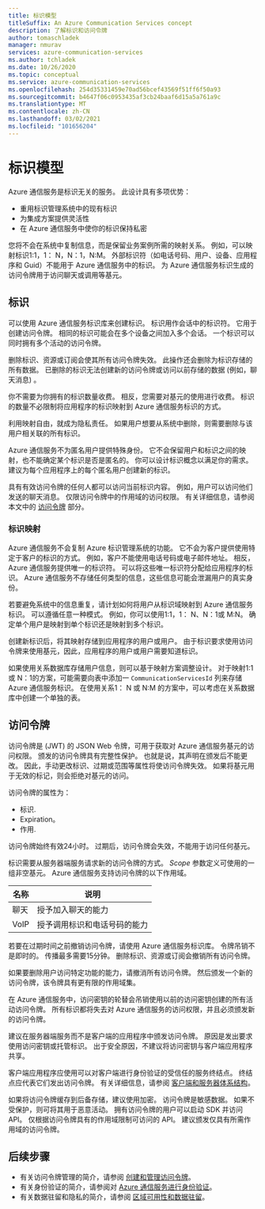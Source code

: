 ```yaml
---
title: 标识模型
titleSuffix: An Azure Communication Services concept
description: 了解标识和访问令牌
author: tomaschladek
manager: nmurav
services: azure-communication-services
ms.author: tchladek
ms.date: 10/26/2020
ms.topic: conceptual
ms.service: azure-communication-services
ms.openlocfilehash: 254d35331459e70ad56bcef43569f51ff6f50a93
ms.sourcegitcommit: b4647f06c0953435af3cb24baaf6d15a5a761a9c
ms.translationtype: MT
ms.contentlocale: zh-CN
ms.lasthandoff: 03/02/2021
ms.locfileid: "101656204"
---
```

# <a name="identity-model"></a>标识模型

Azure 通信服务是标识无关的服务。 此设计具有多项优势：

- 重用标识管理系统中的现有标识
- 为集成方案提供灵活性
- 在 Azure 通信服务中使你的标识保持私密

您将不会在系统中复制信息，而是保留业务案例所需的映射关系。 例如，可以映射标识1:1，1： N，N：1，N:M。 外部标识符（如电话号码、用户、设备、应用程序和 Guid）不能用于 Azure 通信服务中的标识。 为 Azure 通信服务标识生成的访问令牌用于访问聊天或调用等基元。

## <a name="identity"></a>标识

可以使用 Azure 通信服务标识库来创建标识。 标识用作会话中的标识符。 它用于创建访问令牌。 相同的标识可能会在多个设备之间加入多个会话。 一个标识可以同时拥有多个活动的访问令牌。

删除标识、资源或订阅会使其所有访问令牌失效。 此操作还会删除为标识存储的所有数据。 已删除的标识无法创建新的访问令牌或访问以前存储的数据 (例如，聊天消息) 。

你不需要为你拥有的标识数量收费。 相反，您需要对基元的使用进行收费。 标识的数量不必限制将应用程序的标识映射到 Azure 通信服务标识的方式。

利用映射自由，就成为隐私责任。 如果用户想要从系统中删除，则需要删除与该用户相关联的所有标识。

Azure 通信服务不为匿名用户提供特殊身份。 它不会保留用户和标识之间的映射，也不能确定某个标识是否是匿名的。 你可以设计标识概念以满足你的需求。 建议为每个应用程序上的每个匿名用户创建新的标识。

具有有效访问令牌的任何人都可以访问当前标识内容。 例如，用户可以访问他们发送的聊天消息。 仅限访问令牌中的作用域的访问权限。 有关详细信息，请参阅本文中的 [访问令牌](#access-tokens) 部分。

### <a name="identity-mapping"></a>标识映射

Azure 通信服务不会复制 Azure 标识管理系统的功能。 它不会为客户提供使用特定于客户的标识的方式。 例如，客户不能使用电话号码或电子邮件地址。 相反，Azure 通信服务提供唯一的标识符。 可以将这些唯一标识符分配给应用程序的标识。 Azure 通信服务不存储任何类型的信息，这些信息可能会泄漏用户的真实身份。

若要避免系统中的信息重复，请计划如何将用户从标识域映射到 Azure 通信服务标识。 可以遵循任意一种模式。 例如，你可以使用1:1，1： N、N：1或 M:N。 确定单个用户是映射到单个标识还是映射到多个标识。

创建新标识后，将其映射存储到应用程序的用户或用户。 由于标识要求使用访问令牌来使用基元，因此，应用程序的用户或用户需要知道标识。

如果使用关系数据库存储用户信息，则可以基于映射方案调整设计。 对于映射1:1 或 N：1的方案，可能需要向表中添加一 `CommunicationServicesId` 列来存储 Azure 通信服务标识。 在使用关系1： N 或 N:M 的方案中，可以考虑在关系数据库中创建一个单独的表。

## <a name="access-tokens"></a>访问令牌

访问令牌是 (JWT) 的 JSON Web 令牌，可用于获取对 Azure 通信服务基元的访问权限。 颁发的访问令牌具有完整性保护。 也就是说，其声明在颁发后不能更改。 因此，手动更改标识、过期或范围等属性将使访问令牌失效。 如果将基元用于无效的标记，则会拒绝对基元的访问。

访问令牌的属性为：
* 标识.
* Expiration。
* 作用.

访问令牌始终有效24小时。 过期后，访问令牌会失效，不能用于访问任何基元。

标识需要从服务器端服务请求新的访问令牌的方式。 *Scope* 参数定义可使用的一组非空基元。 Azure 通信服务支持访问令牌的以下作用域。

|名称|说明|
|---|---|
|聊天|  授予加入聊天的能力|
|VoIP|  授予调用标识和电话号码的能力|


若要在过期时间之前撤销访问令牌，请使用 Azure 通信服务标识库。 令牌吊销不是即时的。 传播最多需要15分钟。 删除标识、资源或订阅会撤销所有访问令牌。

如果要删除用户访问特定功能的能力，请撤消所有访问令牌。 然后颁发一个新的访问令牌，该令牌具有更有限的作用域集。

在 Azure 通信服务中，访问密钥的轮替会吊销使用以前的访问密钥创建的所有活动访问令牌。 所有标识都将失去对 Azure 通信服务的访问权限，并且必须颁发新的访问令牌。

建议在服务器端服务而不是客户端的应用程序中颁发访问令牌。 原因是发出要求使用访问密钥或托管标识。 出于安全原因，不建议将访问密钥与客户端应用程序共享。

客户端应用程序应使用可以对客户端进行身份验证的受信任的服务终结点。 终结点应代表它们发出访问令牌。 有关详细信息，请参阅 [客户端和服务器体系结构](./client-and-server-architecture.md)。

如果将访问令牌缓存到后备存储，建议使用加密。 访问令牌是敏感数据。 如果不受保护，则可将其用于恶意活动。 拥有访问令牌的用户可以启动 SDK 并访问 API。 仅根据访问令牌具有的作用域限制可访问的 API。 建议颁发仅具有所需作用域的访问令牌。

## <a name="next-steps"></a>后续步骤

* 有关访问令牌管理的简介，请参阅 [创建和管理访问令牌](../quickstarts/access-tokens.md)。
* 有关身份验证的简介，请参阅对 [Azure 通信服务进行身份验证](./authentication.md)。
* 有关数据驻留和隐私的简介，请参阅 [区域可用性和数据驻留](./privacy.md)。